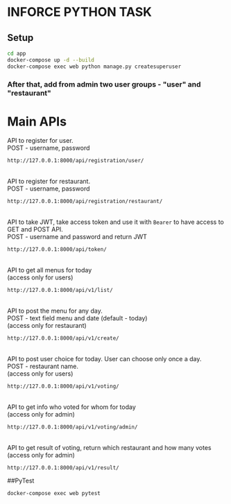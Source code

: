 # INFORCE PYTHON TASK

## Setup
```bash
cd app
docker-compose up -d --build
docker-compose exec web python manage.py createsuperuser

```
### After that, add from admin two user groups - "user"  and  "restaurant" 

# Main APIs
API to register for user. \
POST - username, password
```bash
http://127.0.0.1:8000/api/registration/user/
```
\
API to register for restaurant. \
POST - username, password
```bash
http://127.0.0.1:8000/api/registration/restaurant/
```
\
API to take JWT, take access token and use it with `Bearer` to have access to GET and POST API. \
POST - username and password and return JWT
```bash
http://127.0.0.1:8000/api/token/
```
\
API to get all menus for today \
(access only for users)
```bash
http://127.0.0.1:8000/api/v1/list/
```
\
API to post the menu for any day. \
POST - text field menu and date (default - today) \
(access only for restaurant)
```bash
http://127.0.0.1:8000/api/v1/create/
```
\
API to post user choice for today. User can choose only once a day.\
POST - restaurant name.  \
(access only for users)
```bash
http://127.0.0.1:8000/api/v1/voting/
```
\
API to get info who voted for whom for today \
(access only for admin)
```bash
http://127.0.0.1:8000/api/v1/voting/admin/
```
\
API to get result of voting, return which restaurant and how many votes \
(access only for admin)
```bash
http://127.0.0.1:8000/api/v1/result/
```

##PyTest
```bash
docker-compose exec web pytest
```

